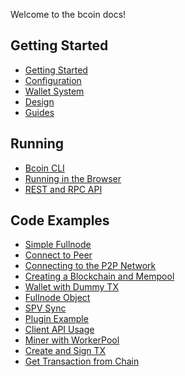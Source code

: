 Welcome to the bcoin docs!

## Getting Started
- [Getting Started][getting-started]
- [Configuration][configuration]
- [Wallet System][wallet-system]
- [Design][design]
- [Guides][guides]

## Running
- [Bcoin CLI][cli]
- [Running in the Browser][browser]
- [REST and RPC API][rest-rpc]

## Code Examples
- [Simple Fullnode][example-simple-fullnode]
- [Connect to Peer][example-connect-peer]
- [Connecting to the P2P Network][example-p2p]
- [Creating a Blockchain and Mempool][example-blockchain]
- [Wallet with Dummy TX][example-wallet-dummy]
- [Fullnode Object][example-fullnode-wallet]
- [SPV Sync][example-spv]
- [Plugin Example][example-peers-plugin]
- [Client API Usage][example-client-api]
- [Miner with WorkerPool][example-miner-configs]
- [Create and Sign TX][example-tx-create-sign]
- [Get Transaction from Chain][example-tx-from-chain]


[getting-started]: Beginner's-Guide.md
[configuration]: Configuration.md
[design]: Design.md
[wallet-system]: Wallet-System.md
[guides]: http://bcoin.io/guides.html

[cli]: CLI.md
[browser]: Running-in-the-browser.md
[rest-rpc]: http://bcoin.io/api-docs/index.html#introduction

[example-p2p]: Examples/connect-to-the-p2p-network.js
[example-blockchain]: Examples/create-a-blockchain-and-mempool.js
[example-fullnode-wallet]: Examples/fullnode-and-wallet.js
[example-spv]: Examples/spv-sync-wallet.js
[example-wallet-dummy]: Examples/wallet.js
[example-peers-plugin]: Examples/peers-plugin.js
[example-client-api]: Examples/client-api.js
[example-miner-configs]: Examples/miner-configs.js
[example-connect-peer]: Examples/connect-to-peer.js
[example-simple-fullnode]: Examples/fullnode.js
[example-tx-create-sign]: Examples/create-sign-tx.js
[example-tx-from-chain]: Examples/get-tx-from-chain.js
